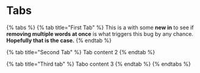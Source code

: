 # Tabs

{% tabs %}
{% tab title="First Tab" %}
This is a  with some **new in** to see if **removing multiple words at once** is what triggers this bug by any chance. **Hopefully that is the case.**
{% endtab %}

{% tab title="Second Tab" %}
Tab content 2
{% endtab %}

{% tab title="Third tab" %}
Tabo content 3
{% endtab %}
{% endtabs %}
